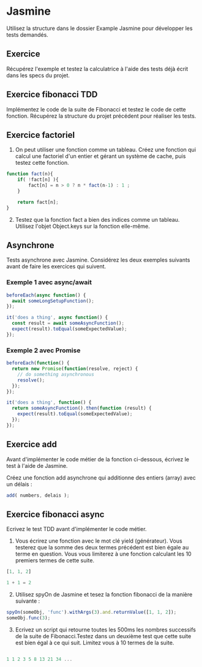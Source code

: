 # Jasmine

Utilisez la structure dans le dossier Example Jasmine pour développer les tests demandés.

## Exercice

Récupérez l'exemple et testez la calculatrice à l'aide des tests déjà écrit dans les specs du projet.

## Exercice fibonacci TDD

Implémentez le code de la suite de Fibonacci et testez le code de cette fonction. Récupérez la structure du projet précédent pour réaliser les tests.

## Exercice factoriel

1. On peut utiliser une fonction comme un tableau. Créez une fonction qui calcul une factoriel d'un entier et gérant un système de cache, puis testez cette fonction.

```js
function fact(n){
    if( !fact[n] ){
        fact[n] = n > 0 ? n * fact(n-1) : 1 ;
    }

    return fact[n];
}

```

2. Testez que la fonction fact a bien des indices comme un tableau. Utilisez l'objet Object.keys sur la fonction elle-même.

## Asynchrone

Tests asynchrone avec Jasmine. Considérez les deux exemples suivants avant de faire les exercices qui suivent.

### Exemple 1 avec async/await

```js
beforeEach(async function() {
  await someLongSetupFunction();
});

it('does a thing', async function() {
  const result = await someAsyncFunction();
  expect(result).toEqual(someExpectedValue);
});
```

### Exemple 2 avec Promise

```js
beforeEach(function() {
  return new Promise(function(resolve, reject) {
    // do something asynchronous
    resolve();
  });
});

it('does a thing', function() {
  return someAsyncFunction().then(function (result) {
    expect(result).toEqual(someExpectedValue);
  });
});
```

## Exercice add

Avant d'implémenter le code métier de la fonction ci-dessous, écrivez le test à l'aide de Jasmine.

Créez une fonction add asynchrone qui additionne des entiers (array) avec un délais :

```js
add( numbers, delais );
```

## Exercice fibonacci async 

Ecrivez le test TDD avant d'implémenter le code métier. 

1. Vous écrirez une fonction avec le mot clé yield (générateur). Vous testerez que la somme des deux termes précédent est bien égale au terme en question. Vous vous limiterez à une fonction calculant les 10 premiers termes de cette suite.

```js
[1, 1, 2] 

1 + 1 = 2
```

2. Utilisez spyOn de Jasmine et tesez la fonction fibonacci de la manière suivante :

```js
spyOn(someObj, 'func').withArgs(3).and.returnValue([1, 1, 2]);
someObj.func(3); 
```

3. Ecrivez un script qui retourne toutes les 500ms les nombres successifs de la suite de Fibonacci.Testez dans un deuxième test que cette suite est bien égal à ce qui suit. Limitez vous à 10 termes de la suite.

```js

1 1 2 3 5 8 13 21 34 ...

```